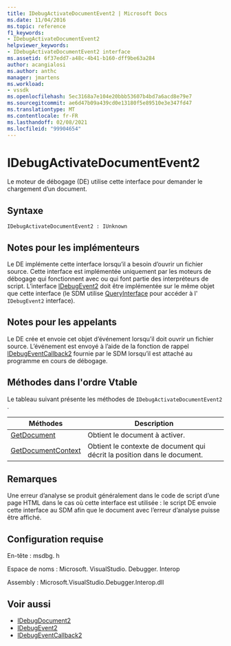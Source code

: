 ```yaml
---
title: IDebugActivateDocumentEvent2 | Microsoft Docs
ms.date: 11/04/2016
ms.topic: reference
f1_keywords:
- IDebugActivateDocumentEvent2
helpviewer_keywords:
- IDebugActivateDocumentEvent2 interface
ms.assetid: 6f37edd7-a48c-4b41-b160-dff9be63a284
author: acangialosi
ms.author: anthc
manager: jmartens
ms.workload:
- vssdk
ms.openlocfilehash: 5ec3168a7e104e20bbb53607b4bd7a6acd8e79e7
ms.sourcegitcommit: ae6d47b09a439cd0e13180f5e89510e3e347fd47
ms.translationtype: MT
ms.contentlocale: fr-FR
ms.lasthandoff: 02/08/2021
ms.locfileid: "99904654"
---
```

# <a name="idebugactivatedocumentevent2"></a>IDebugActivateDocumentEvent2
Le moteur de débogage (DE) utilise cette interface pour demander le chargement d’un document.

## <a name="syntax"></a>Syntaxe

```
IDebugActivateDocumentEvent2 : IUnknown
```

## <a name="notes-for-implementers"></a>Notes pour les implémenteurs
 Le DE implémente cette interface lorsqu’il a besoin d’ouvrir un fichier source. Cette interface est implémentée uniquement par les moteurs de débogage qui fonctionnent avec ou qui font partie des interpréteurs de script. L’interface [IDebugEvent2](../../../extensibility/debugger/reference/idebugevent2.md) doit être implémentée sur le même objet que cette interface (le SDM utilise [QueryInterface](/cpp/atl/queryinterface) pour accéder à l' `IDebugEvent2` interface).

## <a name="notes-for-callers"></a>Notes pour les appelants
 Le DE crée et envoie cet objet d’événement lorsqu’il doit ouvrir un fichier source. L’événement est envoyé à l’aide de la fonction de rappel [IDebugEventCallback2](../../../extensibility/debugger/reference/idebugeventcallback2.md) fournie par le SDM lorsqu’il est attaché au programme en cours de débogage.

## <a name="methods-in-vtable-order"></a>Méthodes dans l'ordre Vtable
 Le tableau suivant présente les méthodes de `IDebugActivateDocumentEvent2` .

|Méthodes|Description|
|-------------|-----------------|
|[GetDocument](../../../extensibility/debugger/reference/idebugactivatedocumentevent2-getdocument.md)|Obtient le document à activer.|
|[GetDocumentContext](../../../extensibility/debugger/reference/idebugactivatedocumentevent2-getdocumentcontext.md)|Obtient le contexte de document qui décrit la position dans le document.|

## <a name="remarks"></a>Remarques
 Une erreur d’analyse se produit généralement dans le code de script d’une page HTML dans le cas où cette interface est utilisée : le script DE envoie cette interface au SDM afin que le document avec l’erreur d’analyse puisse être affiché.

## <a name="requirements"></a>Configuration requise
 En-tête : msdbg. h

 Espace de noms : Microsoft. VisualStudio. Debugger. Interop

 Assembly : Microsoft.VisualStudio.Debugger.Interop.dll

## <a name="see-also"></a>Voir aussi
- [IDebugDocument2](../../../extensibility/debugger/reference/idebugdocument2.md)
- [IDebugEvent2](../../../extensibility/debugger/reference/idebugevent2.md)
- [IDebugEventCallback2](../../../extensibility/debugger/reference/idebugeventcallback2.md)
